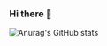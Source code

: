 ### Hi there 👋
![Anurag's GitHub stats](https://github-readme-stats.vercel.app/api?Lucius-Brandhuber=anuraghazra&count_private=true)
